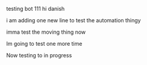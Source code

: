 testing bot 111
hi danish


i am adding one new line to test the automation thingy

imma test the moving thing now

Im going to test one more time

Now testing to in progress

